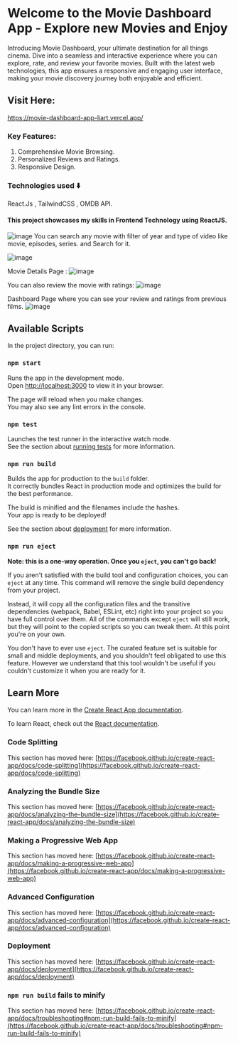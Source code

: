 # Welcome to the Movie Dashboard App - Explore new Movies and Enjoy

Introducing Movie Dashboard, your ultimate destination for all things cinema. Dive into a seamless and interactive experience where you can explore, rate, and review your favorite movies. Built with the latest web technologies, this app ensures a responsive and engaging user interface, making your movie discovery journey both enjoyable and efficient.

## Visit Here:
https://movie-dashboard-app-liart.vercel.app/

### Key Features:

1. Comprehensive Movie Browsing.
2. Personalized Reviews and Ratings.
3. Responsive Design.

### Technologies used ⬇️

React.Js , TailwindCSS , OMDB API.

#### This project showcases my skills in Frontend Technology using ReactJS.
![image](https://github.com/user-attachments/assets/e0494218-38ab-4b7e-8871-e0610ec3e574)
You can search any movie with filter of year and type of video like movie, episodes, series. and Search for it.

![image](https://github.com/user-attachments/assets/f56263a6-ea09-4b55-b4fc-a5c303da7874)

Movie Details Page :
![image](https://github.com/user-attachments/assets/b52d4877-1c0c-4b7b-9cf6-23464375a0ea)

You can also review the movie with ratings:
![image](https://github.com/user-attachments/assets/01565135-4386-47b1-a0b4-21db3ed61015)

Dashboard Page where you can see your review and ratings from previous films.
![image](https://github.com/user-attachments/assets/cf3fe655-7b6b-4be9-9e7f-4144510d4a8d)



## Available Scripts

In the project directory, you can run:

### `npm start`

Runs the app in the development mode.\
Open [http://localhost:3000](http://localhost:3000) to view it in your browser.

The page will reload when you make changes.\
You may also see any lint errors in the console.

### `npm test`

Launches the test runner in the interactive watch mode.\
See the section about [running tests](https://facebook.github.io/create-react-app/docs/running-tests) for more information.

### `npm run build`

Builds the app for production to the `build` folder.\
It correctly bundles React in production mode and optimizes the build for the best performance.

The build is minified and the filenames include the hashes.\
Your app is ready to be deployed!

See the section about [deployment](https://facebook.github.io/create-react-app/docs/deployment) for more information.

### `npm run eject`

**Note: this is a one-way operation. Once you `eject`, you can't go back!**

If you aren't satisfied with the build tool and configuration choices, you can `eject` at any time. This command will remove the single build dependency from your project.

Instead, it will copy all the configuration files and the transitive dependencies (webpack, Babel, ESLint, etc) right into your project so you have full control over them. All of the commands except `eject` will still work, but they will point to the copied scripts so you can tweak them. At this point you're on your own.

You don't have to ever use `eject`. The curated feature set is suitable for small and middle deployments, and you shouldn't feel obligated to use this feature. However we understand that this tool wouldn't be useful if you couldn't customize it when you are ready for it.

## Learn More

You can learn more in the [Create React App documentation](https://facebook.github.io/create-react-app/docs/getting-started).

To learn React, check out the [React documentation](https://reactjs.org/).

### Code Splitting

This section has moved here: [https://facebook.github.io/create-react-app/docs/code-splitting](https://facebook.github.io/create-react-app/docs/code-splitting)

### Analyzing the Bundle Size

This section has moved here: [https://facebook.github.io/create-react-app/docs/analyzing-the-bundle-size](https://facebook.github.io/create-react-app/docs/analyzing-the-bundle-size)

### Making a Progressive Web App

This section has moved here: [https://facebook.github.io/create-react-app/docs/making-a-progressive-web-app](https://facebook.github.io/create-react-app/docs/making-a-progressive-web-app)

### Advanced Configuration

This section has moved here: [https://facebook.github.io/create-react-app/docs/advanced-configuration](https://facebook.github.io/create-react-app/docs/advanced-configuration)

### Deployment

This section has moved here: [https://facebook.github.io/create-react-app/docs/deployment](https://facebook.github.io/create-react-app/docs/deployment)

### `npm run build` fails to minify

This section has moved here: [https://facebook.github.io/create-react-app/docs/troubleshooting#npm-run-build-fails-to-minify](https://facebook.github.io/create-react-app/docs/troubleshooting#npm-run-build-fails-to-minify)
